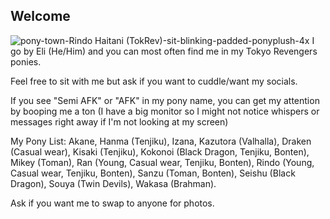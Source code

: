 ## Welcome
![pony-town-Rindo Haitani (TokRev)-sit-blinking-padded-ponyplush-4x](https://github.com/user-attachments/assets/db0ab7e2-2139-45dd-ab1e-a796063ef311)
I go by Eli (He/Him) and you can most often find me in my Tokyo Revengers ponies.

Feel free to sit with me but ask if you want to cuddle/want my socials.

If you see "Semi AFK" or "AFK" in my pony name, you can get my attention by booping me a ton (I have a big monitor so I might not notice whispers or messages right away if I'm not looking at my screen)

My Pony List: Akane, Hanma (Tenjiku), Izana, Kazutora (Valhalla), Draken (Casual wear), Kisaki (Tenjiku), Kokonoi (Black Dragon, Tenjiku, Bonten), Mikey (Toman), Ran (Young, Casual wear, Tenjiku, Bonten), Rindo (Young, Casual wear, Tenjiku, Bonten), Sanzu (Toman, Bonten), Seishu (Black Dragon), Souya (Twin Devils), Wakasa (Brahman).

Ask if you want me to swap to anyone for photos.
